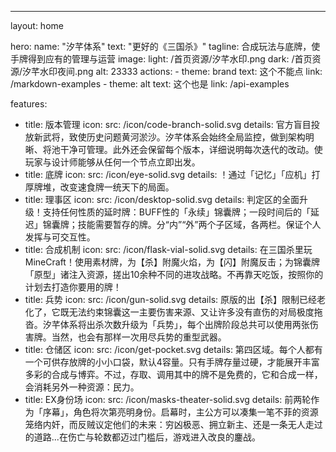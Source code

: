 ---
layout: home

hero:
  name: "汐芊体系"
  text: "更好的《三国杀》"
  tagline: 合成玩法与底牌，使手牌得到应有的管理与运营
  image: 
    light: /首页资源/汐芊水印.png
    dark: /首页资源/汐芊水印夜间.png
    alt: 23333 
  actions:
    - theme: brand
      text: 这个不能点
      link: /markdown-examples
    - theme: alt
      text: 这个也是
      link: /api-examples

features:
  - title: 版本管理
    icon: 
      src: /icon/code-branch-solid.svg
    details: 官方盲目投放新武将，致使历史问题黄河淤沙。汐芊体系会始终全局监控，做到架构明晰、将池干净可管理。此外还会保留每个版本，详细说明每次迭代的改动。使玩家与设计师能够从任何一个节点立即出发。
  - title: 底牌
    icon: 
      src: /icon/eye-solid.svg
    details: ！通过「记忆」「应机」打厚牌堆，改变速食牌一统天下的局面。
  - title: 理事区
    icon:
      src: /icon/desktop-solid.svg
    details: 判定区的全面升级！支持任何性质的延时牌：BUFF性的「永续」锦囊牌；一段时间后的「延迟」锦囊牌；技能需要暂存的牌。分“内”“外”两个子区域，各两栏。保证个人发挥与可交互性。
  - title: 合成机制
    icon:
      src: /icon/flask-vial-solid.svg
    details: 在三国杀里玩MineCraft！使用素材牌，为【杀】附魔火焰，为【闪】附魔反击；为锦囊牌「原型」诸注入资源，搓出10余种不同的进攻战略。不再靠天吃饭，按照你的计划去打造你要用的牌！
  - title: 兵势
    icon:
      src: /icon/gun-solid.svg
    details: 原版的出【杀】限制已经老化了，它既无法约束锦囊这一主要伤害来源、又让许多没有直伤的对局极度拖沓。汐芊体系将出杀次数升级为「兵势」，每个出牌阶段总共可以使用两张伤害牌。当然，也会有那样一次用尽兵势的重型武器。
  - title: 仓储区
    icon:
      src: /icon/get-pocket.svg
    details: 第四区域。每个人都有一个可供存放牌的小小口袋，默认4容量。只有手牌存量过硬，才能展开丰富多彩的合成与博弈。不过，存取、调用其中的牌不是免费的，它和合成一样，会消耗另外一种资源：民力。
  - title: EX身份场
    icon:
      src: /icon/masks-theater-solid.svg
    details: 前两轮作为「序幕」，角色将次第亮明身份。启幕时，主公方可以凑集一笔不菲的资源笼络内奸，而反贼议定他们的未来：穷凶极恶、拥立新主、还是一条无人走过的道路...在伤亡与轮数都迈过门槛后，游戏进入改良的鏖战。
<div class="text-gray-5">
</div>

<script setup>
  import { VPTeamMembers } from "vitepress/theme";

  const members = [
    {
      avatar: "https://cravatar.cn/avatar/ECB2EA87C4532F007838D86D02798F89",
      name: "山吹色御守",
      title: "幼驯染，哆啦A梦，网站的99%的贡献者",
    },
    {
      avatar: "/头像/汐.jpg",
      name: "汐",
      title: "亲密的合作队友，底牌论的作者，理论基石",
    },
    {
      avatar: "/头像/全体嘭友.jpg",
      name: "全体嘭友",
      title: "嘭！",
    },
  ];
</script>

<br /> 
<br /> 
<br /> 
<br /> 

<VPTeamMembers size="small" :members="members" />